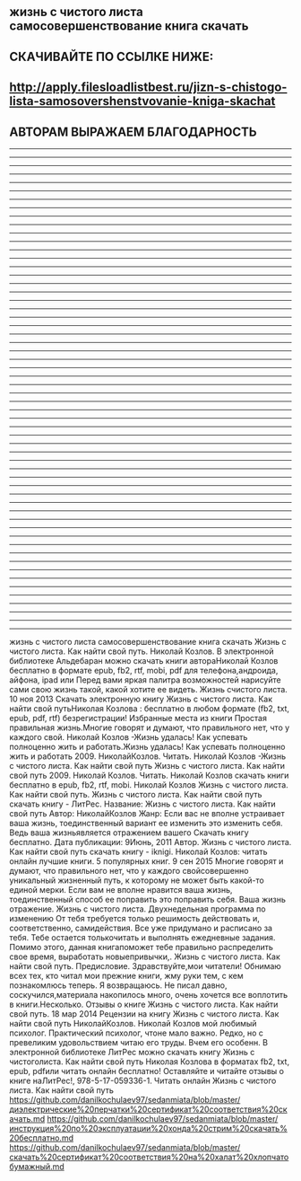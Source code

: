 жизнь с чистого листа самосовершенствование книга скачать
--------------------------------------------------
СКАЧИВАЙТЕ ПО ССЫЛКЕ НИЖЕ:
--------------------------------------------------
http://apply.filesloadlistbest.ru/jizn-s-chistogo-lista-samosovershenstvovanie-kniga-skachat
--------------------------------------------------
АВТОРАМ ВЫРАЖАЕМ БЛАГОДАРНОСТЬ
--------------------------------------------------
--------------------------------------------------
--------------------------------------------------
--------------------------------------------------
--------------------------------------------------
--------------------------------------------------
--------------------------------------------------
--------------------------------------------------
--------------------------------------------------
--------------------------------------------------
--------------------------------------------------
--------------------------------------------------
--------------------------------------------------
--------------------------------------------------
--------------------------------------------------
--------------------------------------------------
--------------------------------------------------
--------------------------------------------------
--------------------------------------------------
--------------------------------------------------
--------------------------------------------------
--------------------------------------------------
--------------------------------------------------
--------------------------------------------------
--------------------------------------------------
--------------------------------------------------
--------------------------------------------------
--------------------------------------------------
--------------------------------------------------
--------------------------------------------------
--------------------------------------------------
--------------------------------------------------
--------------------------------------------------
--------------------------------------------------
--------------------------------------------------
--------------------------------------------------
--------------------------------------------------
--------------------------------------------------
--------------------------------------------------
--------------------------------------------------
--------------------------------------------------
--------------------------------------------------
--------------------------------------------------
--------------------------------------------------
--------------------------------------------------
--------------------------------------------------
--------------------------------------------------
--------------------------------------------------
--------------------------------------------------
--------------------------------------------------
--------------------------------------------------
--------------------------------------------------
--------------------------------------------------
--------------------------------------------------
--------------------------------------------------
--------------------------------------------------
--------------------------------------------------
--------------------------------------------------
--------------------------------------------------
жизнь с чистого листа самосовершенствование книга скачать Жизнь с чистого листа. Как найти свой путь. Николай Козлов. В электронной библиотеке Альдебаран можно скачать книги автораНиколай Козлов бесплатно в формате epub, fb2, rtf, mobi, pdf для телефона,андроида, айфона, ipad или  Перед вами яркая палитра возможностей нарисуйте сами свою жизнь такой, какой хотите ее видеть.  Жизнь счистого листа. 10 ноя 2013  Скачать электронную книгу Жизнь с чистого листа. Как найти свой путьНиколая Козлова : бесплатно в любом формате (fb2, txt, epub, pdf, rtf) безрегистрации! Избранные места из книги Простая правильная жизнь.Многие говорят и думают, что правильного нет, что у каждого свой. Николай Козлов -Жизнь удалась! Как успевать полноценно жить и работать.Жизнь удалась! Как успевать полноценно жить и работать 2009. НиколайКозлов. Читать. Николай Козлов -Жизнь с чистого листа. Как найти свой путь Жизнь с чистого листа. Как найти свой путь 2009. Николай Козлов. Читать. Николай Козлов  скачать книги бесплатно в epub, fb2, rtf, mobi. Николай Козлов Жизнь с чистого листа. Как найти свой путь. Жизнь с чистого листа. Как найти свой путь скачать книгу - ЛитРес. Название: Жизнь с чистого листа. Как найти свой путь Автор: НиколайКозлов Жанр:  Если вас не вполне устраивает ваша жизнь, тоединственный вариант ее изменить  это изменить себя. Ведь ваша жизньявляется отражением вашего  Скачать книгу бесплатно. Дата публикации: 9Июнь, 2011 Автор. Жизнь с чистого листа. Как найти свой путь скачать книгу  - iknigi. Николай Козлов: читать онлайн лучшие книги. 5 популярных книг. 9 сен 2015  Многие говорят и думают, что правильного нет, что у каждого свойсовершенно уникальный жизненный путь, к которому не может быть какой-то единой мерки. Если вам не вполне нравится ваша жизнь, тоединственный способ ее поправить  это поправить себя. Ваша жизнь отражение. Жизнь с чистого листа. Двухнедельная программа по изменению
От тебя требуется только решимость действовать и, соответственно, самидействия. Все уже придумано и расписано за тебя. Тебе остается толькочитать и выполнять ежедневные задания. Помимо этого, данная книгапоможет тебе правильно распределить свое время, выработать новыепривычки,. Жизнь с чистого листа. Как найти свой путь. Предисловие. Здравствуйте,мои читатели! Обнимаю всех тех, кто читал мои прежние книги, жму руки тем, с кем познакомлюсь теперь. Я возвращаюсь. Не писал давно, соскучился,материала накопилось много, очень хочется все воплотить в книги.Несколько. Отзывы о книге Жизнь с чистого листа. Как найти свой путь. 18 мар 2014  Рецензии на книгу Жизнь с чистого листа. Как найти свой путь НиколайКозлов. Николай Козлов мой любимый психолог. Практический психолог, чтоне мало важно. Редко, но с превеликим удовольствием читаю его труды. Вчем его особенн. В электронной библиотеке ЛитРес можно скачать книгу Жизнь с чистоголиста. Как найти свой путь Николая Козлова в форматах fb2, txt, epub, pdfили читать онлайн бесплатно! Оставляйте и читайте отзывы о книге наЛитРес!, 978-5-17-059336-1. Читать онлайн Жизнь с чистого листа. Как найти свой путь
https://github.com/danilkochulaev97/sedanmiata/blob/master/диэлектрические%20перчатки%20сертификат%20соответствия%20скачать.md
https://github.com/danilkochulaev97/sedanmiata/blob/master/инструкция%20по%20эксплуатации%20хонда%20стрим%20скачать%20бесплатно.md
https://github.com/danilkochulaev97/sedanmiata/blob/master/скачать%20сертификат%20соответствия%20на%20халат%20хлопчатобумажный.md